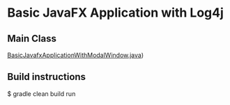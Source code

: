 # Basic JavaFX Application with Log4j

## Main Class

[BasicJavafxApplicationWithModalWindow.java](../blob/master/BasicJavafxApplicationWithModalWindow/src/main/java/javapoets/javafx/BasicJavafxApplicationWithModalWindow.java))

## Build instructions

$ gradle clean build run

